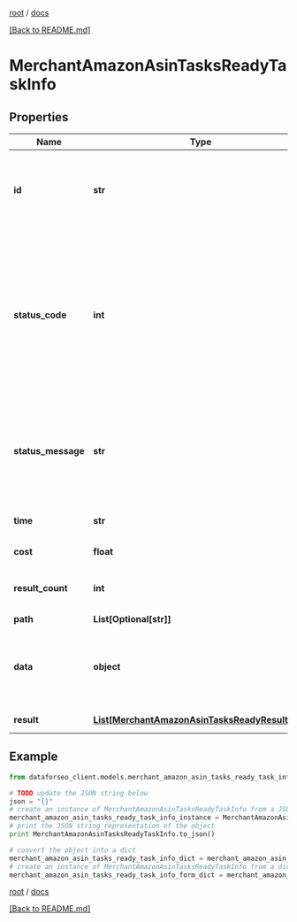 [root](./../ "root") / [docs](./ "docs")

[[Back to README.md]](./../README.md "[Back to README.md]")

# MerchantAmazonAsinTasksReadyTaskInfo

## Properties

Name | Type | Description | Notes
------------ | ------------- | ------------- | -------------
**id** | **str** | task identifier unique task identifier in our system in the UUID format | [optional]
**status_code** | **int** | status code of the task generated by DataForSEO, can be within the following range: 10000-60000 you can find the full list of the response codes here | [optional]
**status_message** | **str** | informational message of the task you can find the full list of general informational messages here | [optional]
**time** | **str** | execution time, seconds | [optional]
**cost** | **float** | total tasks cost, USD | [optional]
**result_count** | **int** | number of elements in the result array | [optional]
**path** | **List[Optional[str]]** | URL path | [optional]
**data** | **object** | contains the same parameters that you specified in the POST request | [optional]
**result** | [**List[MerchantAmazonAsinTasksReadyResultInfo]**](MerchantAmazonAsinTasksReadyResultInfo.md) | array of results | [optional]

## Example

```python
from dataforseo_client.models.merchant_amazon_asin_tasks_ready_task_info import MerchantAmazonAsinTasksReadyTaskInfo

# TODO update the JSON string below
json = "{}"
# create an instance of MerchantAmazonAsinTasksReadyTaskInfo from a JSON string
merchant_amazon_asin_tasks_ready_task_info_instance = MerchantAmazonAsinTasksReadyTaskInfo.from_json(json)
# print the JSON string representation of the object
print MerchantAmazonAsinTasksReadyTaskInfo.to_json()

# convert the object into a dict
merchant_amazon_asin_tasks_ready_task_info_dict = merchant_amazon_asin_tasks_ready_task_info_instance.to_dict()
# create an instance of MerchantAmazonAsinTasksReadyTaskInfo from a dict
merchant_amazon_asin_tasks_ready_task_info_form_dict = merchant_amazon_asin_tasks_ready_task_info.from_dict(merchant_amazon_asin_tasks_ready_task_info_dict)
```

  

[root](./../ "root") / [docs](./ "docs")

[[Back to README.md]](./../README.md "[Back to README.md]")